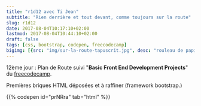 ```yaml
---
title: "r1d12 avec Ti Jean"
subtitle: "Rien derrière et tout devant, comme toujours sur la route"
slug: r1d12
date: 2017-08-04T10:17:10+02:00
lastmod: 2017-08-04T10:44:10+02:00
draft: false
tags: [css, bootstrap, codepen, freecodecamp]
bigimg: [{src: "img/sur-la-route-tapuscrit.jpg", desc: "rouleau de papier calque de 36 mètres"}, {src: "/img/path.jpg", desc: "Sur la Route"}]
---
```

  
  
12ème jour : Plan de Route suivi "**Basic Front End Development Projects**" du [freecodecamp](https://www.freecodecamp.org/challenges/build-a-tribute-page). 

Premières briques HTML déposées et à raffiner (framework bootstrap.)

{{% codepen id="prNRra" tab="html" %}}

